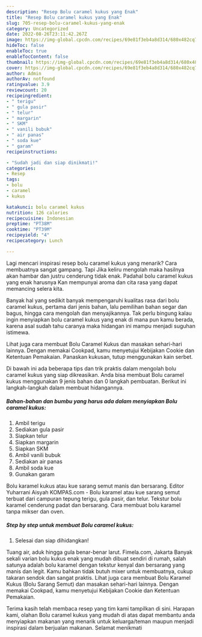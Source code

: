 ```yaml
---
description: "Resep Bolu caramel kukus yang Enak"
title: "Resep Bolu caramel kukus yang Enak"
slug: 705-resep-bolu-caramel-kukus-yang-enak
category: Uncategorized
date: 2022-08-26T23:11:42.267Z
image: https://img-global.cpcdn.com/recipes/69e81f3eb4a8d314/680x482cq70/bolu-caramel-kukus-foto-resep-utama.jpg
hideToc: false
enableToc: true
enableTocContent: false
thumbnail: https://img-global.cpcdn.com/recipes/69e81f3eb4a8d314/680x482cq70/bolu-caramel-kukus-foto-resep-utama.jpg
cover: https://img-global.cpcdn.com/recipes/69e81f3eb4a8d314/680x482cq70/bolu-caramel-kukus-foto-resep-utama.jpg
author: Admin
authorAv: notfound
ratingvalue: 3.9
reviewcount: 20
recipeingredient:
- " terigu"
- " gula pasir"
- " telur"
- " margarin"
- " SKM"
- " vanili bubuk"
- " air panas"
- " soda kue"
- " garam"
recipeinstructions:

- "Sudah jadi dan siap dinikmati!"
categories:
- Resep
tags:
- bolu
- caramel
- kukus

katakunci: bolu caramel kukus 
nutrition: 126 calories
recipecuisine: Indonesian
preptime: "PT38M"
cooktime: "PT39M"
recipeyield: "4"
recipecategory: Lunch

---
```



Lagi mencari inspirasi resep bolu caramel kukus yang menarik? Cara membuatnya sangat gampang. Tapi Jika keliru mengolah maka hasilnya akan hambar dan justru cenderung tidak enak. Padahal bolu caramel kukus yang enak harusnya Kan mempunyai aroma dan cita rasa yang dapat memancing selera kita.


Banyak hal yang sedikit banyak mempengaruhi kualitas rasa dari bolu caramel kukus, pertama dari jenis bahan, lalu pemilihan bahan segar dan bagus, hingga cara mengolah dan menyajikannya. Tak perlu bingung kalau ingin menyiapkan bolu caramel kukus yang enak di mana pun kamu berada, karena asal sudah tahu caranya maka hidangan ini mampu menjadi suguhan istimewa.

Lihat juga cara membuat Bolu Caramel Kukus dan masakan sehari-hari lainnya. Dengan memakai Cookpad, kamu menyetujui Kebijakan Cookie dan Ketentuan Pemakaian. Panaskan kukusan, tutup menggunakan kain serbet.


Di bawah ini ada beberapa tips dan trik praktis dalam mengolah bolu caramel kukus yang siap dikreasikan. Anda bisa membuat Bolu caramel kukus menggunakan 9 jenis bahan dan 0 langkah pembuatan. Berikut ini langkah-langkah dalam membuat hidangannya.

<!--inarticleads1-->

##### Bahan-bahan dan bumbu yang harus ada dalam menyiapkan Bolu caramel kukus:

1. Ambil  terigu
1. Sediakan  gula pasir
1. Siapkan  telur
1. Siapkan  margarin
1. Siapkan  SKM
1. Ambil  vanili bubuk
1. Sediakan  air panas
1. Ambil  soda kue
1. Gunakan  garam


Bolu karamel kukus atau kue sarang semut manis dan bersarang. Editor Yuharrani Aisyah KOMPAS.com - Bolu karamel atau kue sarang semut terbuat dari campuran tepung terigu, gula pasir, dan telur. Tekstur bolu karamel cenderung padat dan bersarang. Cara membuat bolu karamel tanpa mikser dan oven. 

<!--inarticleads2-->

##### Step by step untuk membuat Bolu caramel kukus:


1. Selesai dan siap dihidangkan!

Tuang air, aduk hingga gula benar-benar larut. Fimela.com, Jakarta Banyak sekali varian bolu kukus enak yang mudah dibuat sendiri di rumah, salah satunya adalah bolu karamel dengan tekstur kenyal dan bersarang yang manis dan legit. Kamu bahkan tidak butuh mixer untuk membuatnya, cukup takaran sendok dan sangat praktis. Lihat juga cara membuat Bolu Karamel Kukus (Bolu Sarang Semut) dan masakan sehari-hari lainnya. Dengan memakai Cookpad, kamu menyetujui Kebijakan Cookie dan Ketentuan Pemakaian. 

Terima kasih telah membaca resep yang tim kami tampilkan di sini. Harapan kami, olahan Bolu caramel kukus yang mudah di atas dapat membantu anda menyiapkan makanan yang menarik untuk keluarga/teman maupun menjadi inspirasi dalam berjualan makanan. Selamat menikmati
